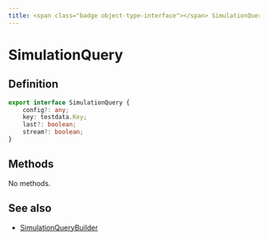 ```yaml
---
title: <span class="badge object-type-interface"></span> SimulationQuery
---
```

# <span class="badge object-type-interface"></span> SimulationQuery

## Definition

```typescript
export interface SimulationQuery {
	config?: any;
	key: testdata.Key;
	last?: boolean;
	stream?: boolean;
}

```
## Methods

No methods.
## See also

 * <span class="badge builder"></span> [SimulationQueryBuilder](./builder-SimulationQueryBuilder.md)
